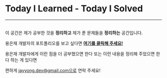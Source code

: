 # Today I Learned - Today I Solved

------------------

<br>이 공간은 제가 공부한 것을 <b>정리하고</b> 제가 푼 문제들을 <b>정리하는</b> 공간입니다.



용은재 개발자의 포트폴리오를 보고 싶다면
[<b>여기를 클릭해 주세요!</b>](https://aluminum-shaker-fbe.notion.site/_-eed9f096e74b44159ef0a4fa5cac882d)

용은재 개발자에게 이런 점을 더 공부했으면 한다 또는 이런 내용을 정리해 주었으면 한다 하는 게 있다면

편하게 jayyong.dev@gmail.com으로 연락 주세요!
